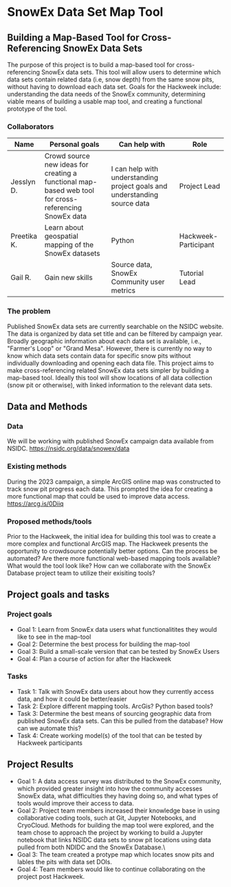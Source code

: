 # SnowEx Data Set Map Tool

## Building a Map-Based Tool for Cross-Referencing SnowEx Data Sets

The purpose of this project is to build a map-based tool for cross-referencing SnowEx data sets. This tool will allow users to determine which data sets contain related data (i.e, snow depth) from the same snow pits, without having to download each data set. Goals for the Hackweek include: understanding the data needs of the SnowEx community, determining viable means of building a usable map tool, and creating a functional prototype of the tool.

### Collaborators

| Name | Personal goals | Can help with | Role |
| ------------- | ------------- | ------------- | ------------- |
| Jesslyn D. | Crowd source new ideas for creating a functional map-based web tool for cross-referencing SnowEx data  | I can help with understanding project goals and understanding source data  | Project Lead |
| Preetika K. | Learn about geospatial mapping of the SnowEx datasets | Python | Hackweek-Participant |
| Gail R. | Gain new skills | Source data, SnowEx Community user metrics | Tutorial Lead |

### The problem

Published SnowEx data sets are currently searchable on the NSIDC website. The data is organized by data set title and can be filtered by campaign year. Broadly geographic information about each data set is available, i.e., "Farmer's Loop" or "Grand Mesa". However, there is currently no way to know which data sets contain data for specific snow pits without individually downloading and opening each data file. This project aims to make cross-referencing related SnowEx data sets simpler by building a map-based tool. Ideally this tool will show locations of all data collection (snow pit or otherwise), with linked information to the relevant data sets.

## Data and Methods

### Data

We will be working with published SnowEx campaign data available from NSIDC. https://nsidc.org/data/snowex/data

### Existing methods

During the 2023 campaign, a simple ArcGIS online map was constructed to track snow pit progress each data. This prompted the idea for creating a more functional map that could be used to improve data access. https://arcg.is/0Diiq

### Proposed methods/tools

Prior to the Hackweek, the initial idea for building this tool was to create a more complex and functional ArcGIS map. The Hackweek presents the opportunity to crowdsource potentially better options. Can the process be automated? Are there more functional web-based mapping tools available? What would the tool look like? How can we collaborate with the SnowEx Database project team to utilize their exisiting tools?

## Project goals and tasks

### Project goals

* Goal 1: Learn from SnowEx data users what functionalitites they would like to see in the map-tool
* Goal 2: Determine the best process for building the map-tool
* Goal 3: Build a small-scale version that can be tested by SnowEx Users
* Goal 4: Plan a course of action for after the Hackweek

### Tasks 

* Task 1: Talk with SnowEx data users about how they currently access data, and how it could be better/easier
* Task 2: Explore different mapping tools. ArcGis? Python based tools? 
* Task 3: Determine the best means of sourcing geographic data from published SnowEx data sets. Can this be pulled from the database? How can we automate this?
* Task 4: Create working model(s) of the tool that can be tested by Hackweek participants

## Project Results

* Goal 1: A data access survey was distributed to the SnowEx community, which provided greater insight into how the community accesses SnowEx data, what difficulties they having doing so, and what types of tools would improve their access to data. 
* Goal 2: Project team members increased their knowledge base in using collaborative coding tools, such at Git, Jupyter Notebooks, and CryoCloud. Methods for building the map tool were explored, and the team chose to approach the project by working to build a Jupyter notebook that links NSIDC data sets to snow pit locations using data pulled from both NDIDC and the SnowEx Database.\
* Goal 3: The team created a protype map which locates snow pits and lables the pits with data set DOIs.
* Goal 4: Team members would like to continue collaborating on the project post Hackweek.
